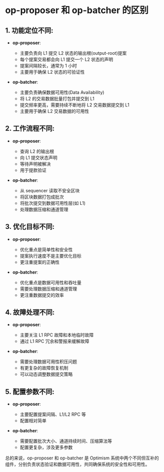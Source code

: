 # op-proposer 和 op-batcher 的区别

## 1. 功能定位不同:

- **op-proposer**:
  - 主要负责向 L1 提交 L2 状态的输出根(output-root)提案
  - 每个提案交易都会向 L1 提交一个 L2 状态的声明
  - 提案间隔较长，通常为 1 小时
  - 主要用于确保 L2 状态的可验证性

- **op-batcher**:
  - 主要负责确保数据可用性(Data Availability)
  - 将 L2 的交易数据批量打包并提交到 L1
  - 提交频率更高，需要持续不断地将 L2 交易数据提交到 L1
  - 主要用于确保 L2 交易数据的可用性

## 2. 工作流程不同:

- **op-proposer**:
  - 查询 L2 的输出根
  - 向 L1 提交状态声明
  - 等待声明被解决
  - 用于提款验证

- **op-batcher**:
  - 从 sequencer 读取不安全区块
  - 将区块数据打包成批次
  - 将批次提交到数据可用性层(如 L1)
  - 处理数据压缩和通道管理

## 3. 优化目标不同:

- **op-proposer**:
  - 优化重点是简单性和安全性
  - 提案执行速度不是主要优化目标
  - 更注重提案的正确性

- **op-batcher**:
  - 优化重点是数据可用性和吞吐量
  - 需要处理数据压缩和通道管理
  - 更注重数据提交的效率

## 4. 故障处理不同:

- **op-proposer**:
  - 主要关注 L1 RPC 故障和本地临时故障
  - 通过 L1 RPC 冗余和警报来缓解故障

- **op-batcher**:
  - 需要处理数据可用性积压问题
  - 有更复杂的故障恢复机制
  - 可以动态调整数据提交策略

## 5. 配置参数不同:

- **op-proposer**:
  - 主要配置提案间隔、L1/L2 RPC 等
  - 配置相对简单

- **op-batcher**:
  - 需要配置批次大小、通道持续时间、压缩算法等
  - 配置更复杂，涉及更多参数

总的来说，op-proposer 和 op-batcher 是 Optimism 系统中两个不同但互补的组件，分别负责状态验证和数据可用性，共同确保系统的安全性和可用性。 